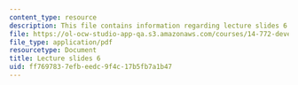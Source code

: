 ```yaml
---
content_type: resource
description: This file contains information regarding lecture slides 6.
file: https://ol-ocw-studio-app-qa.s3.amazonaws.com/courses/14-772-development-economics-macroeconomics-spring-2013/ff7697837efbeedc9f4c17b5fb7a1b47_MIT14_772S13_lecture6.pdf
file_type: application/pdf
resourcetype: Document
title: Lecture slides 6
uid: ff769783-7efb-eedc-9f4c-17b5fb7a1b47
---
```

